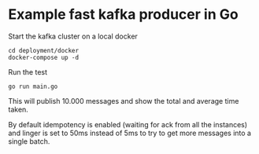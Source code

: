 # Example fast kafka producer in Go

Start the kafka cluster on a local docker

```shell
cd deployment/docker
docker-compose up -d
```

Run the test

```shell
go run main.go
```

This will publish 10.000 messages and show the total and average time taken.

By default idempotency is enabled (waiting for ack from all the instances) and linger is set to 50ms instead of 5ms to try to get more messages into a single batch.
